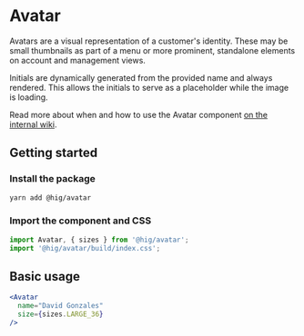 # Avatar

Avatars are a visual representation of a customer's identity. These may be small thumbnails as part of a menu or more prominent, standalone elements on account and management views.

Initials are dynamically generated from the provided name and always rendered. This allows the initials to serve as a placeholder while the image is loading.

Read more about when and how to use the Avatar component [on the internal wiki](https://wiki.autodesk.com/display/HIG/Avatars).

## Getting started

### Install the package

```bash
yarn add @hig/avatar
```

### Import the component and CSS

```js
import Avatar, { sizes } from '@hig/avatar';
import '@hig/avatar/build/index.css';
```

## Basic usage

```jsx
<Avatar
  name="David Gonzales"
  size={sizes.LARGE_36}
/>
```
